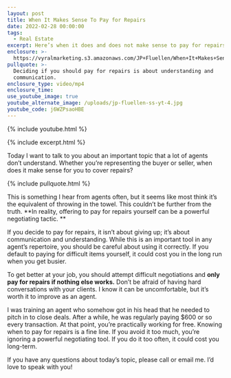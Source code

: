 ```yaml
---
layout: post
title: When It Makes Sense To Pay for Repairs
date: 2022-02-28 00:00:00
tags:
  - Real Estate
excerpt: Here’s when it does and does not make sense to pay for repairs.
enclosure: >-
  https://vyralmarketing.s3.amazonaws.com/JP+Fluellen/When+It+Makes+Sense+To+Pay+for+Repairs.mp4
pullquote: >-
  Deciding if you should pay for repairs is about understanding and
  communication.
enclosure_type: video/mp4
enclosure_time:
use_youtube_image: true
youtube_alternate_image: /uploads/jp-fluellen-ss-yt-4.jpg
youtube_code: j6WZPsaoHBE
---
```

{% include youtube.html %}

{% include excerpt.html %}

Today I want to talk to you about an important topic that a lot of agents don’t understand. Whether you’re representing the buyer or seller, when does it make sense for you to cover repairs?

{% include pullquote.html %}

This is something I hear from agents often, but it seems like most think it’s the equivalent of throwing in the towel. This couldn’t be further from the truth. \*\*In reality, offering to pay for repairs yourself can be a powerful negotiating tactic. \*\*

If you decide to pay for repairs, it isn’t about giving up; it’s about communication and understanding. While this is an important tool in any agent’s repertoire, you should be careful about using it correctly. If you default to paying for difficult items yourself, it could cost you in the long run when you get busier.

To get better at your job, you should attempt difficult negotiations and **only pay for repairs if nothing else works.** Don’t be afraid of having hard conversations with your clients. I know it can be uncomfortable, but it’s worth it to improve as an agent.

I was training an agent who somehow got in his head that he needed to pitch in to close deals. After a while, he was regularly paying $600 or so every transaction. At that point, you’re practically working for free. Knowing when to pay for repairs is a fine line. If you avoid it too much, you’re ignoring a powerful negotiating tool. If you do it too often, it could cost you long-term.

If you have any questions about today’s topic, please call or email me. I’d love to speak with you\!
